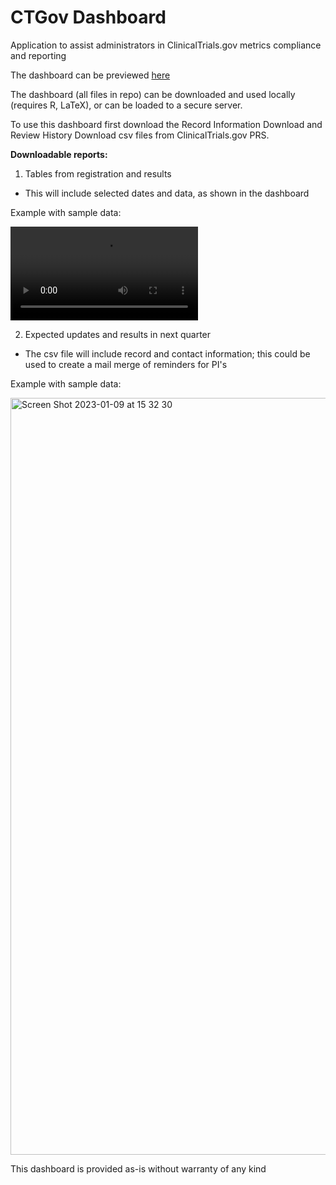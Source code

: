 # CTGov Dashboard 

Application to assist administrators in ClinicalTrials.gov metrics compliance and reporting

The dashboard can be previewed [here](https://kmaciejewski.shinyapps.io/CTGovDashboard/)

The dashboard (all files in repo) can be downloaded and used locally (requires R, LaTeX), or can be loaded to a secure server.

To use this dashboard first download the Record Information Download and Review History Download csv files from ClinicalTrials.gov PRS.

**Downloadable reports:**

1. Tables from registration and results

- This will include selected dates and data, as shown in the dashboard

Example with sample data: 

<video src="https://user-images.githubusercontent.com/33035476/211401411-c5100fc1-bd88-4546-9143-448c778c3d52.mov" controls="controls" style="max-width: 330px;">
</video>

2. Expected updates and results in next quarter

- The csv file will include record and contact information; this could be used to create a mail merge of reminders for PI's 

Example with sample data:

<img width="1211" alt="Screen Shot 2023-01-09 at 15 32 30" src="https://user-images.githubusercontent.com/33035476/211402609-5496f984-e064-47fc-8d94-e0cc0a1141ef.png">


This dashboard is provided as-is without warranty of any kind

